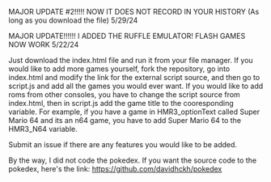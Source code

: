 MAJOR UPDATE #2!!!!! NOW IT DOES NOT RECORD IN YOUR HISTORY (As long as you download the file) 5/29/24

MAJOR UPDATE!!!!!! I ADDED THE RUFFLE EMULATOR! FLASH GAMES NOW WORK 5/22/24

Just download the index.html file and run it from your file manager. If you would like to add more games yourself, fork the repository, go into index.html and modify the link for the external script source, and then go to script.js and add all the games you would ever want. If you would like to add roms from other consoles, you have to change the script source from index.html, then in script.js add the game title to the cooresponding variable. For example, if you have a game in HMR3_optionText called Super Mario 64 and its an n64 game, you have to add Super Mario 64 to the HMR3_N64 variable.

Submit an issue if there are any features you would like to be added.

By the way, I did not code the pokedex. If you want the source code to the pokedex, here's the link: https://github.com/davidhckh/pokedex
